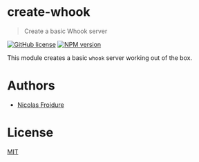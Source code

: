 [//]: # ( )
[//]: # (This file is automatically generated by a `metapak`)
[//]: # (module. Do not change it  except between the)
[//]: # (`content:start/end` flags, your changes would)
[//]: # (be overridden.)
[//]: # ( )
# create-whook
> Create a basic Whook server

[![GitHub license](https://img.shields.io/badge/license-MIT-blue.svg)](https://github.com/nfroidure/create-whook/blob/master/LICENSE)
[![NPM version](https://badge.fury.io/js/create-whook.svg)](https://npmjs.org/package/create-whook)


[//]: # (::contents:start)

This module creates a basic `whook` server working out of the box.

[//]: # (::contents:end)

# Authors
- [Nicolas Froidure](http://insertafter.com/en/index.html)

# License
[MIT](https://github.com/nfroidure/create-whook/blob/master/LICENSE)
